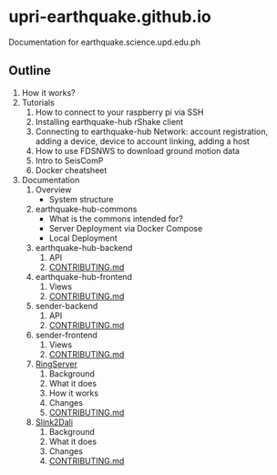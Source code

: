 # upri-earthquake.github.io
Documentation for earthquake.science.upd.edu.ph

## Outline
1. How it works? 
2. Tutorials
    1. How to connect to your raspberry pi via SSH
    2. Installing earthquake-hub rShake client
    3. Connecting to earthquake-hub Network: account registration, adding a device, device to account linking, adding a host
    4. How to use FDSNWS to download ground motion data
    5. Intro to SeisComP
    6. Docker cheatsheet
3. Documentation
    1. Overview
        - System structure
    2. earthquake-hub-commons
       - What is the commons intended for?
       - Server Deployment via Docker Compose
       - Local Deployment
    3. earthquake-hub-backend
        1. API
        2. [CONTRIBUTING.md](http://Contributing.md)
    4. earthquake-hub-frontend
        1. Views
        2. [CONTRIBUTING.md](http://contributing.md)
    5. sender-backend
        1. API
        2. [CONTRIBUTING.md](http://contributing.md)
    6. sender-frontend
        1. Views
        2. [CONTRIBUTING.md](http://contributing.md)
    7. [RingServer](https://upri-earthquake.github.io/ringserver)
        1. Background
        2. What it does
        3. How it works
        4. Changes 
        5. [CONTRIBUTING.md](http://CONTRIBUTING.md)
    8. [Slink2Dali](https://upri-earthquake.github.io/slink2dali)
        1. Background
        2. What it does
        4. Changes 
        5. [CONTRIBUTING.md](http://CONTRIBUTING.md)
